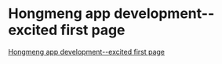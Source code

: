 # Hongmeng app development--excited first page
[Hongmeng app development--excited first page](https://aiwithcloud.com/2022/09/15/hongmeng_app_development__excited_first_page/)